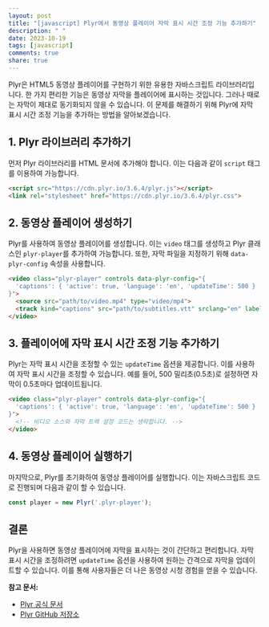 ```yaml
---
layout: post
title: "[javascript] Plyr에서 동영상 플레이어 자막 표시 시간 조정 기능 추가하기"
description: " "
date: 2023-10-19
tags: [javascript]
comments: true
share: true
---
```


Plyr은 HTML5 동영상 플레이어를 구현하기 위한 유용한 자바스크립트 라이브러리입니다. 한 가지 편리한 기능은 동영상 자막을 플레이어에 표시하는 것입니다. 그러나 때로는 자막이 제대로 동기화되지 않을 수 있습니다. 이 문제를 해결하기 위해 Plyr에 자막 표시 시간 조정 기능을 추가하는 방법을 알아보겠습니다.

## 1. Plyr 라이브러리 추가하기

먼저 Plyr 라이브러리를 HTML 문서에 추가해야 합니다. 이는 다음과 같이 `script` 태그를 이용하여 가능합니다.

```html
<script src="https://cdn.plyr.io/3.6.4/plyr.js"></script>
<link rel="stylesheet" href="https://cdn.plyr.io/3.6.4/plyr.css">
```

## 2. 동영상 플레이어 생성하기

Plyr를 사용하여 동영상 플레이어를 생성합니다. 이는 `video` 태그를 생성하고 Plyr 클래스인 `plyr-player`를 추가하여 가능합니다. 또한, 자막 파일을 지정하기 위해 `data-plyr-config` 속성을 사용합니다.

```html
<video class="plyr-player" controls data-plyr-config="{
  'captions': { 'active': true, 'language': 'en', 'updateTime': 500 }
}">
  <source src="path/to/video.mp4" type="video/mp4">
  <track kind="captions" src="path/to/subtitles.vtt" srclang="en" label="English" default>
</video>
```

## 3. 플레이어에 자막 표시 시간 조정 기능 추가하기

Plyr는 자막 표시 시간을 조정할 수 있는 `updateTime` 옵션을 제공합니다. 이를 사용하여 자막 표시 시간을 조정할 수 있습니다. 예를 들어, 500 밀리초(0.5초)로 설정하면 자막이 0.5초마다 업데이트됩니다.

```html
<video class="plyr-player" controls data-plyr-config="{
  'captions': { 'active': true, 'language': 'en', 'updateTime': 500 }
}">
  <!-- 비디오 소스와 자막 트랙 설정 코드는 생략합니다. -->
</video>
```

## 4. 동영상 플레이어 실행하기

마지막으로, Plyr를 초기화하여 동영상 플레이어를 실행합니다. 이는 자바스크립트 코드로 진행되며 다음과 같이 할 수 있습니다.

```javascript
const player = new Plyr('.plyr-player');
```

## 결론

Plyr을 사용하면 동영상 플레이어에 자막을 표시하는 것이 간단하고 편리합니다. 자막 표시 시간을 조정하려면 `updateTime` 옵션을 사용하여 원하는 간격으로 자막을 업데이트할 수 있습니다. 이를 통해 사용자들은 더 나은 동영상 시청 경험을 얻을 수 있습니다.

**참고 문서:** 
- [Plyr 공식 문서](https://plyr.io/)
- [Plyr GitHub 저장소](https://github.com/sampotts/plyr)